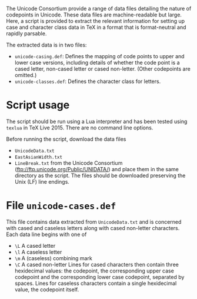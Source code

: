 The Unicode Consortium provide a range of data files detailing
the nature of codepoints in Unicode. These data files are
machine-readable but large. Here, a script is provided to
extract the relevant information for setting up case and
character class data in TeX in a format that is format-neutral
and rapidly parsable.

The extracted data is in two files:
- `unicode-casing.def`: Defines the mapping of code points to
  upper and lower case versions, including details of whether
  the code point is a cased letter, non-cased letter or cased
  non-letter. (Other codepoints are omitted.)
- `unicode-classes.def`: Defines the character class for
  letters.

Script usage
============

The script should be run using a Lua interpreter and has been
tested using `texlua` in TeX Live 2015. There are no command
line options.

Before running the script, download the data files
 - `UnicodeData.txt`
 - `EastAsianWidth.txt`
 - `LineBreak.txt`
from the Unicode Consortium
(ftp://ftp.unicode.org/Public/UNIDATA/) and place them in the
same directory as the script. The files should be downloaded
preserving the Unix (LF) line endings.

File `unicode-cases.def`
========================

This file contains data extracted from `UnicodeData.txt`
and is concerned with cased and caseless letters along with
cased non-letter characters. Each data line begins with one of
 - `\L` A cased letter
 - `\l` A caseless letter
 - `\m` A (caseless) combining mark
 - `\C` A cased non-letter
Lines for cased characters then contain three hexidecimal
values: the codepoint, the corresponding upper case codepoint
and the corresponding lower case codepoint, separated by spaces.
Lines for caseless characters contain a single hexidecimal value,
the codepoint itself.
